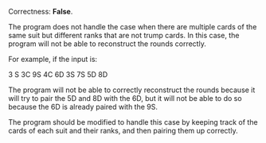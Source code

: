 Correctness: **False**.

The program does not handle the case when there are multiple cards of the same suit but different ranks that are not trump cards. In this case, the program will not be able to reconstruct the rounds correctly.

For example, if the input is:

3
S
3C 9S 4C 6D 3S 7S 5D 8D

The program will not be able to correctly reconstruct the rounds because it will try to pair the 5D and 8D with the 6D, but it will not be able to do so because the 6D is already paired with the 9S.

The program should be modified to handle this case by keeping track of the cards of each suit and their ranks, and then pairing them up correctly.